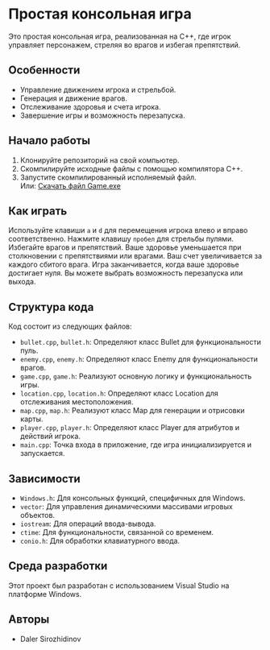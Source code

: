 <html>
<body>
  <h1>Простая консольная игра</h1>
  
  <p>Это простая консольная игра, реализованная на C++, где игрок управляет персонажем, стреляя во врагов и избегая препятствий.</p>

  <h2>Особенности</h2>
  <ul>
    <li>Управление движением игрока и стрельбой.</li>
    <li>Генерация и движение врагов.</li>
    <li>Отслеживание здоровья и счета игрока.</li>
    <li>Завершение игры и возможность перезапуска.</li>
  </ul>

  <h2>Начало работы</h2>
  <ol>
    <li>Клонируйте репозиторий на свой компьютер.</li>
    <li>Скомпилируйте исходные файлы с помощью компилятора C++.</li>
    <li>Запустите скомпилированный исполняемый файл.</li>
    Или:
    <a href="https://wdfiles.ru/28DnD~i?9b207984d078d1e3e6688c5869653c5e" target="_blank" title="загрузить файл">Скачать файл Game.exe</a>
  </ol>

  <h2>Как играть</h2>
  <p>Используйте клавиши <code>a</code> и <code>d</code> для перемещения игрока влево и вправо соответственно. Нажмите клавишу <code>пробел</code> для стрельбы пулями. Избегайте врагов и препятствий. Ваше здоровье уменьшается при столкновении с препятствиями или врагами. Ваш счет увеличивается за каждого сбитого врага. Игра заканчивается, когда ваше здоровье достигает нуля. Вы можете выбрать возможность перезапуска или выхода.</p>

  <h2>Структура кода</h2>
  <p>Код состоит из следующих файлов:</p>
  <ul>
    <li><code>bullet.cpp</code>, <code>bullet.h</code>: Определяют класс Bullet для функциональности пуль.</li>
    <li><code>enemy.cpp</code>, <code>enemy.h</code>: Определяют класс Enemy для функциональности врагов.</li>
    <li><code>game.cpp</code>, <code>game.h</code>: Реализуют основную логику и функциональность игры.</li>
    <li><code>location.cpp</code>, <code>location.h</code>: Определяют класс Location для отслеживания местоположения.</li>
    <li><code>map.cpp</code>, <code>map.h</code>: Реализуют класс Map для генерации и отрисовки карты.</li>
    <li><code>player.cpp</code>, <code>player.h</code>: Определяют класс Player для атрибутов и действий игрока.</li>
    <li><code>main.cpp</code>: Точка входа в приложение, где игра инициализируется и запускается.</li>
  </ul>

  <h2>Зависимости</h2>
  <ul>
    <li><code>Windows.h</code>: Для консольных функций, специфичных для Windows.</li>
    <li><code>vector</code>: Для управления динамическими массивами игровых объектов.</li>
    <li><code>iostream</code>: Для операций ввода-вывода.</li>
    <li><code>ctime</code>: Для функциональности, связанной со временем.</li>
    <li><code>conio.h</code>: Для обработки клавиатурного ввода.</li>
  </ul>

  <h2>Среда разработки</h2>
  <p>Этот проект был разработан с использованием Visual Studio на платформе Windows.</p>

  <h2>Авторы</h2>
  <ul>
    <li>Daler Sirozhidinov</li>
  </ul>

</body>
</html>
